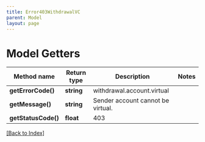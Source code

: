 ```yaml
---
title: Error403WithdrawalVC
parent: Model
layout: page
---
```


# Model Getters

Method name | Return type | Description | Notes
------------ | ------------- | ------------- | -------------
**getErrorCode()** | **string** | withdrawal.account.virtual |
**getMessage()** | **string** | Sender account cannot be virtual. |
**getStatusCode()** | **float** | 403 |

[[Back to Index]](../index.md)
